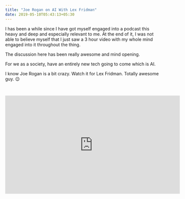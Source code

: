 ```yaml
---
title: "Joe Rogan on AI With Lex Fridman"
date: 2019-05-10T05:43:13+05:30
---
```


I has been a while since I have got myself engaged into a podcast this heavy and deep and especially relevant to me. At the end of it, I was not able to believe myself that I just saw a 3 hour video with my whole mind engaged into it throughout the thing.

The discussion here has been really awesome and mind opening.

For we as a society, have an entirely new tech going to come which is AI.

I know Joe Rogan is a bit crazy. Watch it for Lex Fridman. Totally awesome guy. :wink:

&nbsp;

<iframe width="560" height="315" src="https://www.youtube.com/embed/ikMmkHzlTpk" frameborder="0" allow="accelerometer; autoplay; encrypted-media; gyroscope; picture-in-picture" allowfullscreen></iframe>
